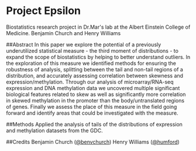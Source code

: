 # Project Epsilon
Biostatistics research project in Dr.Mar's lab at the Albert Einstein College of Medicine.
Benjamin Church and Henry Williams

##Abstract
In this paper we explore the potential of a previously underutilized statistical measure - the third moment of distributions - to expand the scope of biostatistics by helping to better understand outliers. In the exploration of this measure we identified methods for ensuring the robustness of analysis, splitting between the tail and non-tail regions of a distribution, and accurately assessing correlation between skewness and expression/methylation. Through our analysis of microarray/RNA-seq expression and DNA methylation data we uncovered multiple significant biological features related to skew as well as significantly more correlation in skewed methylation in the promoter than the body/untranslated regions of genes. Finally we assess the place of this measure in the field going forward and identify areas that could be investigated with the measure.

##Methods
Applied the analysis of tails of the distributions of expression and methylation datasets from the GDC.

##Credits
Benjamin Church ([@benvchurch](https://github.com/benvchurch))
Henry Williams ([@humford](https://github.com/humford))
